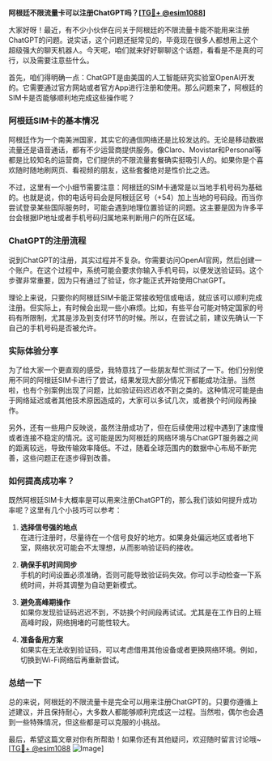 **阿根廷不限流量卡可以注册ChatGPT吗？[[TG💪+ @esim1088](https://t.me/s/esim1088)]**

大家好呀！最近，有不少小伙伴在问关于阿根廷的不限流量卡能不能用来注册ChatGPT的问题。说实话，这个问题还挺常见的，毕竟现在很多人都想用上这个超级强大的聊天机器人。今天呢，咱们就来好好聊聊这个话题，看看是不是真的可行，以及需要注意些什么。

首先，咱们得明确一点：ChatGPT是由美国的人工智能研究实验室OpenAI开发的。它需要通过官方网站或者官方App进行注册和使用。那么问题来了，阿根廷的SIM卡是否能够顺利地完成这些操作呢？

### **阿根廷SIM卡的基本情况**

阿根廷作为一个南美洲国家，其实它的通信网络还是比较发达的。无论是移动数据流量还是语音通话，都有不少运营商提供服务。像Claro、Movistar和Personal等都是比较知名的运营商，它们提供的不限流量套餐确实挺吸引人的。如果你是个喜欢随时随地刷网页、看视频的朋友，这些套餐绝对是性价比之选。

不过，这里有一个小细节需要注意：阿根廷的SIM卡通常是以当地手机号码为基础的。也就是说，你的电话号码会是阿根廷区号（+54）加上当地的号码段。而当你尝试登录某些国际服务时，可能会遇到地理位置验证的问题。这主要是因为许多平台会根据IP地址或者手机号码归属地来判断用户的所在区域。

### **ChatGPT的注册流程**

说到ChatGPT的注册，其实过程并不复杂。你需要访问OpenAI官网，然后创建一个账户。在这个过程中，系统可能会要求你输入手机号码，以便发送验证码。这个步骤非常重要，因为只有通过了验证，你才能正式开始使用ChatGPT。

理论上来说，只要你的阿根廷SIM卡能正常接收短信或电话，就应该可以顺利完成注册。但实际上，有时候会出现一些小麻烦。比如，有些平台可能对特定国家的号码有所限制，尤其是涉及到支付环节的时候。所以，在尝试之前，建议先确认一下自己的手机号码是否被允许。

### **实际体验分享**

为了给大家一个更直观的感受，我特意找了一些朋友帮忙测试了一下。他们分别使用不同的阿根廷SIM卡进行了尝试，结果发现大部分情况下都能成功注册。当然啦，也有个别案例出现了问题，比如验证码迟迟收不到之类的。这种情况可能是由于网络延迟或者其他技术原因造成的，大家可以多试几次，或者换个时间段再操作。

另外，还有一些用户反映说，虽然注册成功了，但在后续使用过程中遇到了速度慢或者连接不稳定的情况。这可能是因为阿根廷的网络环境与ChatGPT服务器之间的距离较远，导致传输效率降低。不过，随着全球范围内的数据中心布局不断完善，这些问题正在逐步得到改善。

### **如何提高成功率？**

既然阿根廷SIM卡大概率是可以用来注册ChatGPT的，那么我们该如何提升成功率呢？这里有几个小技巧可以参考：

1. **选择信号强的地点**  
   在进行注册时，尽量待在一个信号良好的地方。如果身处偏远地区或者地下室，网络状况可能会不太理想，从而影响验证码的接收。

2. **确保手机时间同步**  
   手机的时间设置必须准确，否则可能导致验证码失效。你可以手动检查一下系统时间，并将其调整为自动更新模式。

3. **避免高峰期操作**  
   如果你发现验证码迟迟不到，不妨换个时间段再试试。尤其是在工作日的上班高峰时段，网络拥堵的可能性较大。

4. **准备备用方案**  
   如果实在无法收到验证码，可以考虑借用其他设备或者更换网络环境。例如，切换到Wi-Fi网络后再重新尝试。

### **总结一下**

总的来说，阿根廷的不限流量卡是完全可以用来注册ChatGPT的。只要你遵循上述建议，并且保持耐心，大多数人都能够顺利完成这一过程。当然啦，偶尔也会遇到一些特殊情况，但这些都是可以克服的小挑战。

最后，希望这篇文章对你有所帮助！如果你还有其他疑问，欢迎随时留言讨论哦~ [[TG💪+ @esim1088](https://t.me/s/esim1088) ![Image](https://i.postimg.cc/4NQfJmqS/Snipaste-2025-05-13-00-14-12.png)]